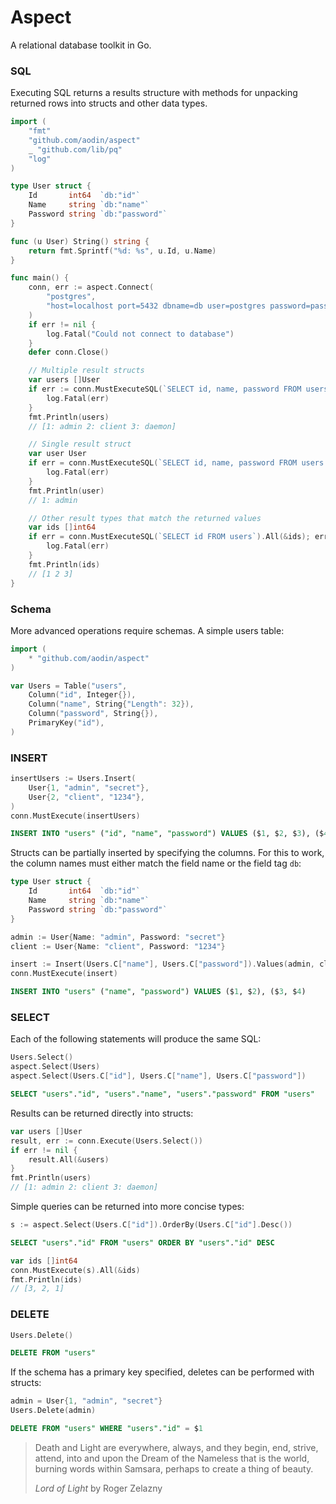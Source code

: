 Aspect
======

A relational database toolkit in Go.

### SQL

Executing SQL returns a results structure with methods for unpacking returned rows into structs and other data types.

```go
import (
    "fmt"
    "github.com/aodin/aspect"
    _ "github.com/lib/pq"
    "log"
)

type User struct {
    Id       int64  `db:"id"`
    Name     string `db:"name"`
    Password string `db:"password"`
}

func (u User) String() string {
    return fmt.Sprintf("%d: %s", u.Id, u.Name)
}

func main() {
    conn, err := aspect.Connect(
        "postgres",
        "host=localhost port=5432 dbname=db user=postgres password=pass",
    )
    if err != nil {
        log.Fatal("Could not connect to database")
    }
    defer conn.Close()

    // Multiple result structs
    var users []User
    if err := conn.MustExecuteSQL(`SELECT id, name, password FROM users`).All(&users); err != nil {
        log.Fatal(err)
    }
    fmt.Println(users)
    // [1: admin 2: client 3: daemon]

    // Single result struct
    var user User
    if err = conn.MustExecuteSQL(`SELECT id, name, password FROM users WHERE id = $1`, 1).One(&user); err != nil {
        log.Fatal(err)
    }
    fmt.Println(user)
    // 1: admin

    // Other result types that match the returned values
    var ids []int64
    if err = conn.MustExecuteSQL(`SELECT id FROM users`).All(&ids); err != nil {
        log.Fatal(err)
    }
    fmt.Println(ids)
    // [1 2 3]
}

```

### Schema

More advanced operations require schemas. A simple users table:

```go
import (
    * "github.com/aodin/aspect"
)

var Users = Table("users",
    Column("id", Integer{}),
    Column("name", String{"Length": 32}),
    Column("password", String{}),
    PrimaryKey("id"),
)
```

### INSERT

```go
insertUsers := Users.Insert(
    User{1, "admin", "secret"}, 
    User{2, "client", "1234"},
)
conn.MustExecute(insertUsers)
```
```sql
INSERT INTO "users" ("id", "name", "password") VALUES ($1, $2, $3), ($4, $5, $6)
```

Structs can be partially inserted by specifying the columns. For this to work, the column names must either match the field name or the field tag `db`:

```go
type User struct {
    Id       int64  `db:"id"`
    Name     string `db:"name"`
    Password string `db:"password"`
}

admin := User{Name: "admin", Password: "secret"}
client := User{Name: "client", Password: "1234"}

insert := Insert(Users.C["name"], Users.C["password"]).Values(admin, client)
conn.MustExecute(insert)
```

```sql
INSERT INTO "users" ("name", "password") VALUES ($1, $2), ($3, $4)
```


### SELECT

Each of the following statements will produce the same SQL:

```go
Users.Select()
aspect.Select(Users)
aspect.Select(Users.C["id"], Users.C["name"], Users.C["password"])
```

```sql
SELECT "users"."id", "users"."name", "users"."password" FROM "users"
```

Results can be returned directly into structs:

```go
var users []User
result, err := conn.Execute(Users.Select())
if err != nil {
    result.All(&users)
}
fmt.Println(users)
// [1: admin 2: client 3: daemon]
```

Simple queries can be returned into more concise types:

```go
s := aspect.Select(Users.C["id"]).OrderBy(Users.C["id"].Desc())
```

```sql
SELECT "users"."id" FROM "users" ORDER BY "users"."id" DESC
```

```go
var ids []int64
conn.MustExecute(s).All(&ids)
fmt.Println(ids)
// [3, 2, 1]
```

### DELETE

```go
Users.Delete()
```

```sql
DELETE FROM "users"
```

If the schema has a primary key specified, deletes can be performed with structs:

```go
admin = User{1, "admin", "secret"}
Users.Delete(admin)
```

```sql
DELETE FROM "users" WHERE "users"."id" = $1
```

> Death and Light are everywhere, always, and they begin, end, strive,
> attend, into and upon the Dream of the Nameless that is the world,
> burning words within Samsara, perhaps to create a thing of beauty.
>
> _Lord of Light_ by Roger Zelazny

